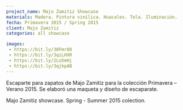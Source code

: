 ```yaml
---
project_name: Majo Zamitiz Showcase
materials: Madera. Pintura vinílica. Huacales. Tela. Iluminación.
fecha: Primavera 2015 / Spring 2015
client: Majo Zamitiz
categories: all showcase

images:
 - https://bit.ly/38Fmr88
 - https://bit.ly/3qiLHXR
 - https://bit.ly/2Lo5mHj
 - https://bit.ly/3qjkpAB
---
```


Escaparte para zapatos de Majo Zamitiz para la colección Primavera – Verano 2015. Se elaboró una maqueta y diseño de escaparate.


Majo Zamitiz showcase. Spring - Summer 2015 colection.
